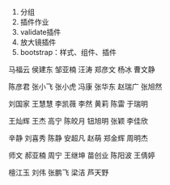 1. 分组
2. 插件作业
3. validate插件
4. 放大镜插件
5. bootstrap：样式、组件、插件


马福云
侯建东
邹亚楠
汪涛
郑彦文
杨冰
曹文静

陈彦君
张小飞
张小虎
冯康
张华东
赵瑞广
张旭然

刘国家
王慧慧
李凯薇
李然
黄莉
陈雷
于瑞明

王灿辉
王杰
高宁
陈皎月
钮旭明
张颖
李佳欣

辛静
刘喜秀
陈静 
安超凡
赵萌
郑金辉
周明杰

师文
郝亚楠
周宁
王继坤
苗创业
陈阳波
王倩婷

檀江玉
刘伟
张鹏飞
梁洁
芦天野